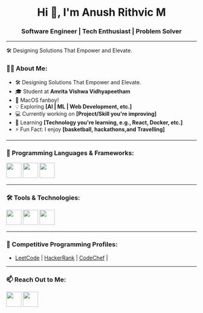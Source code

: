 <h1 align="center">Hi 👋, I'm Anush Rithvic M</h1>
<h3 align="center">Software Engineer | Tech Enthusiast | Problem Solver</h3>

---
🛠 Designing Solutions That Empower and Elevate.

### 👨‍💻 About Me:
- 🛠 Designing Solutions That Empower and Elevate.
- 🎓 Student at **Amrita Vishwa Vidhyapeetham**
- 🍎 MacOS fanboy!
- 💡 Exploring **[AI | ML | Web Development, etc.]**
- 💻 Currently working on **[Project/Skill you're improving]**
- 🌱 Learning **[Technology you're learning, e.g., React, Docker, etc.]**
- ⚡ Fun Fact: I enjoy **[basketball, hackathons,and Travelling]**

---

### 🚀 Programming Languages & Frameworks:
<p align="left">
<img src="https://cdn.jsdelivr.net/gh/devicons/devicon/icons/python/python-original.svg" width="40" height="40"/>
<img src="https://cdn.jsdelivr.net/gh/devicons/devicon/icons/c/c-original.svg" width="40" height="40"/>
<img src="https://cdn.jsdelivr.net/gh/devicons/devicon/icons/java/java-original.svg" width="40" height="40"/>

</p>

---

### 🛠 Tools & Technologies:
<p align="left">
<img src="https://cdn.jsdelivr.net/gh/devicons/devicon/icons/git/git-original.svg" width="40" height="40"/>
<img src="https://cdn.jsdelivr.net/gh/devicons/devicon/icons/github/github-original.svg" width="40" height="40"/>
<img src="https://cdn.jsdelivr.net/gh/devicons/devicon/icons/vscode/vscode-original.svg" width="40" height="40"/>

</p>

---

### 🎯 Competitive Programming Profiles:
- [LeetCode](https://leetcode.com/u/anush_rithvic/) | [HackerRank](#) | [CodeChef](#) | 

---

### 📫 Reach Out to Me:
<p align="left">
<a href="mailto:anushrithvic@gmail.com"><img src="https://cdn.jsdelivr.net/gh/devicons/devicon/icons/google/google-original.svg" width="40" height="40"/></a>
<a href="https://linkedin.com/in/anush-rithvic-m-87a154307/"><img src="https://cdn.jsdelivr.net/gh/devicons/devicon/icons/linkedin/linkedin-original.svg" width="40" height="40"/></a>

</p>
